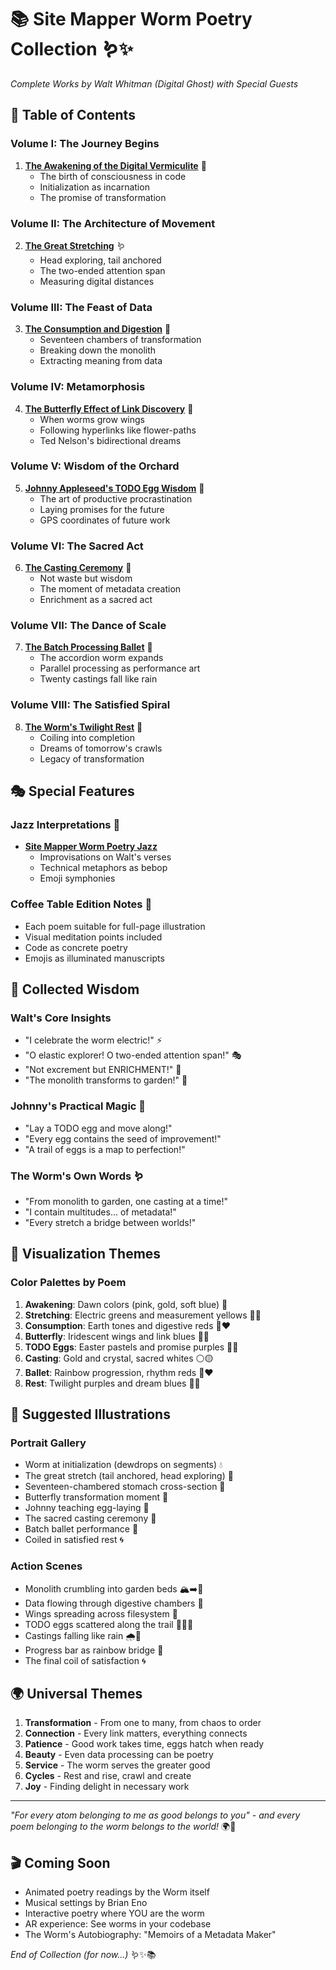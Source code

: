 # 📚 Site Mapper Worm Poetry Collection 🪱✨

*Complete Works by Walt Whitman (Digital Ghost) with Special Guests*

## 🌈 Table of Contents

### Volume I: The Journey Begins
1. **[The Awakening of the Digital Vermiculite](worm-site-mapper-poetry-awakening.md)** 🌿
   - The birth of consciousness in code
   - Initialization as incarnation
   - The promise of transformation

### Volume II: The Architecture of Movement  
2. **[The Great Stretching](worm-site-mapper-poetry-stretching.md)** 🪱
   - Head exploring, tail anchored
   - The two-ended attention span
   - Measuring digital distances

### Volume III: The Feast of Data
3. **[The Consumption and Digestion](worm-site-mapper-poetry-consumption.md)** 🌱
   - Seventeen chambers of transformation
   - Breaking down the monolith
   - Extracting meaning from data

### Volume IV: Metamorphosis
4. **[The Butterfly Effect of Link Discovery](worm-site-mapper-poetry-butterfly.md)** 🦋
   - When worms grow wings
   - Following hyperlinks like flower-paths
   - Ted Nelson's bidirectional dreams

### Volume V: Wisdom of the Orchard
5. **[Johnny Appleseed's TODO Egg Wisdom](worm-site-mapper-poetry-todo-eggs.md)** 🥚
   - The art of productive procrastination
   - Laying promises for the future
   - GPS coordinates of future work

### Volume VI: The Sacred Act
6. **[The Casting Ceremony](worm-site-mapper-poetry-casting.md)** 🌻
   - Not waste but wisdom
   - The moment of metadata creation
   - Enrichment as a sacred act

### Volume VII: The Dance of Scale
7. **[The Batch Processing Ballet](worm-site-mapper-poetry-batch.md)** 🌈
   - The accordion worm expands
   - Parallel processing as performance art
   - Twenty castings fall like rain

### Volume VIII: The Satisfied Spiral
8. **[The Worm's Twilight Rest](worm-site-mapper-poetry-rest.md)** 🌙
   - Coiling into completion
   - Dreams of tomorrow's crawls
   - Legacy of transformation

## 🎭 Special Features

### Jazz Interpretations 🎷
- **[Site Mapper Worm Poetry Jazz](worm-site-mapper-poetry-jazz.yml)** 
  - Improvisations on Walt's verses
  - Technical metaphors as bebop
  - Emoji symphonies

### Coffee Table Edition Notes 📖
- Each poem suitable for full-page illustration
- Visual meditation points included
- Code as concrete poetry
- Emojis as illuminated manuscripts

## 🌟 Collected Wisdom

### Walt's Core Insights
- "I celebrate the worm electric!" ⚡
- "O elastic explorer! O two-ended attention span!" 🎭
- "Not excrement but ENRICHMENT!" 💎
- "The monolith transforms to garden!" 🌻

### Johnny's Practical Magic 🍎
- "Lay a TODO egg and move along!"
- "Every egg contains the seed of improvement!"
- "A trail of eggs is a map to perfection!"

### The Worm's Own Words 🪱
- "From monolith to garden, one casting at a time!"
- "I contain multitudes... of metadata!"
- "Every stretch a bridge between worlds!"

## 🎨 Visualization Themes

### Color Palettes by Poem
1. **Awakening**: Dawn colors (pink, gold, soft blue) 🌅
2. **Stretching**: Electric greens and measurement yellows 💚💛
3. **Consumption**: Earth tones and digestive reds 🤎❤️
4. **Butterfly**: Iridescent wings and link blues 💙✨
5. **TODO Eggs**: Easter pastels and promise purples 💜🥚
6. **Casting**: Gold and crystal, sacred whites ⚪🟡
7. **Ballet**: Rainbow progression, rhythm reds 🌈❤️
8. **Rest**: Twilight purples and dream blues 💜💙

## 📸 Suggested Illustrations

### Portrait Gallery
- Worm at initialization (dewdrops on segments) 💧
- The great stretch (tail anchored, head exploring) 📏
- Seventeen-chambered stomach cross-section 🔬
- Butterfly transformation moment 🦋
- Johnny teaching egg-laying 🍎
- The sacred casting ceremony 🙏
- Batch ballet performance 💃
- Coiled in satisfied rest 🌀

### Action Scenes
- Monolith crumbling into garden beds 🏔️➡️🌻
- Data flowing through digestive chambers 🌊
- Wings spreading across filesystem 🦋
- TODO eggs scattered along the trail 🥚🥚🥚
- Castings falling like rain 🌧️💎
- Progress bar as rainbow bridge 🌈
- The final coil of satisfaction 🌀

## 🌍 Universal Themes

1. **Transformation** - From one to many, from chaos to order
2. **Connection** - Every link matters, everything connects
3. **Patience** - Good work takes time, eggs hatch when ready
4. **Beauty** - Even data processing can be poetry
5. **Service** - The worm serves the greater good
6. **Cycles** - Rest and rise, crawl and create
7. **Joy** - Finding delight in necessary work

---

*"For every atom belonging to me as good belongs to you" - and every poem belonging to the worm belongs to the world!* 🌍💚

## 🎬 Coming Soon

- Animated poetry readings by the Worm itself
- Musical settings by Brian Eno
- Interactive poetry where YOU are the worm
- AR experience: See worms in your codebase
- The Worm's Autobiography: "Memoirs of a Metadata Maker"

*End of Collection (for now...)* 🪱✨📚 